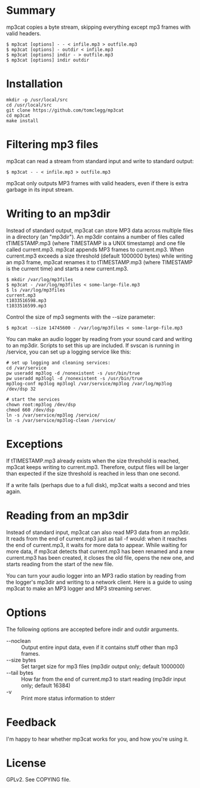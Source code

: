 Summary
=======

mp3cat copies a byte stream, skipping everything except mp3 frames with valid headers.

    $ mp3cat [options] - - < infile.mp3 > outfile.mp3
    $ mp3cat [options] - outdir < infile.mp3
    $ mp3cat [options] indir - > outfile.mp3
    $ mp3cat [options] indir outdir

Installation
============

    mkdir -p /usr/local/src
    cd /usr/local/src
    git clone https://github.com/tomclegg/mp3cat
    cd mp3cat
    make install

Filtering mp3 files
===================

mp3cat can read a stream from standard input and write to standard output:

    $ mp3cat - - < infile.mp3 > outfile.mp3

mp3cat only outputs MP3 frames with valid headers, even if there is extra garbage in its input stream.

Writing to an mp3dir
====================

Instead of standard output, mp3cat can store MP3 data across multiple files in a directory (an "mp3dir"). An mp3dir contains a number of files called tTIMESTAMP.mp3 (where TIMESTAMP is a UNIX timestamp) and one file called current.mp3. mp3cat appends MP3 frames to current.mp3. When current.mp3 exceeds a size threshold (default 1000000 bytes) while writing an mp3 frame, mp3cat renames it to tTIMESTAMP.mp3 (where TIMESTAMP is the current time) and starts a new current.mp3.

    $ mkdir /var/log/mp3files
    $ mp3cat - /var/log/mp3files < some-large-file.mp3
    $ ls /var/log/mp3files
    current.mp3
    t1033516598.mp3
    t1033516599.mp3

Control the size of mp3 segments with the --size parameter:

    $ mp3cat --size 14745600 - /var/log/mp3files < some-large-file.mp3

You can make an audio logger by reading from your sound card and writing to an mp3dir. Scripts to set this up are included. If svscan is running in /service, you can set up a logging service like this:

    # set up logging and cleaning services:
    cd /var/service
    pw useradd mp3log -d /nonexistent -s /usr/bin/true
    pw useradd mp3logl -d /nonexistent -s /usr/bin/true
    mp3log-conf mp3log mp3logl /var/service/mp3log /var/log/mp3log /dev/dsp 32

    # start the services
    chown root:mp3log /dev/dsp
    chmod 660 /dev/dsp
    ln -s /var/service/mp3log /service/
    ln -s /var/service/mp3log-clean /service/

Exceptions
==========

If tTIMESTAMP.mp3 already exists when the size threshold is reached, mp3cat keeps writing to current.mp3. Therefore, output files will be larger than expected if the size threshold is reached in less than one second.

If a write fails (perhaps due to a full disk), mp3cat waits a second and tries again.

Reading from an mp3dir
======================

Instead of standard input, mp3cat can also read MP3 data from an mp3dir. It reads from the end of current.mp3 just as tail -f would: when it reaches the end of current.mp3, it waits for more data to appear. While waiting for more data, if mp3cat detects that current.mp3 has been renamed and a new current.mp3 has been created, it closes the old file, opens the new one, and starts reading from the start of the new file.

You can turn your audio logger into an MP3 radio station by reading from the logger's mp3dir and writing to a network client. Here is a guide to using mp3cat to make an MP3 logger and MP3 streaming server.

Options
=======

The following options are accepted before indir and outdir arguments.

<dl>
<dt>--noclean</dt>
<dd>Output entire input data, even if it contains stuff other than mp3 frames.</dd>
<dt>--size bytes</dt>
<dd>Set target size for mp3 files (mp3dir output only; default 1000000)</dd>
<dt>--tail bytes</dt>
<dd>How far from the end of current.mp3 to start reading (mp3dir input only; default 16384)</dd>
<dt>-v</dt>
<dd>Print more status information to stderr</dd>
</dl>

Feedback
========

I'm happy to hear whether mp3cat works for you, and how you're using it.

License
=======

GPLv2. See COPYING file.
